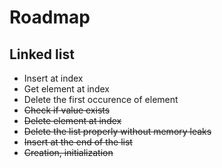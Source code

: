 # Roadmap
## Linked list 

* Insert at index
* Get element at index
* Delete the first occurence of element
* ~~Check if value exists~~
* ~~Delete element at index~~
* ~~Delete the list properly without memory leaks~~
* ~~Insert at the end of the list~~
* ~~Creation, initialization~~